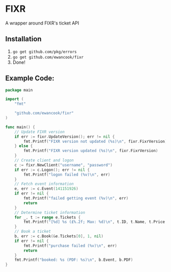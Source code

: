 ﻿# FIXR
A wrapper around FIXR's ticket API

## Installation
1. `go get github.com/pkg/errors`
2. `go get github.com/ewancook/fixr`
3. Done!

## Example Code:

```go
package main

import (
	"fmt"

	"github.com/ewancook/fixr"
)

func main() {
	// Update FIXR version
	if err := fixr.UpdateVersion(); err != nil {
		fmt.Printf("FIXR version not updated (%s)\n", fixr.FixrVersion)
	} else {
		fmt.Printf("FIXR version updated (%s)\n", fixr.FixrVersion)
	}
	// Create client and logon
	c := fixr.NewClient("username", "password")
	if err := c.Logon(); err != nil {
		fmt.Printf("logon failed (%v)\n", err)
	}
	// Fetch event information
	e, err := c.Event(141151926)
	if err != nil {
		fmt.Printf("failed getting event (%v)\n", err)
		return
	}
	// Determine ticket information
	for _, t := range e.Tickets {
		fmt.Printf("[%d] %s (£%.2f; Max: %d)\n", t.ID, t.Name, t.Price + t.BookingFee, t.Max)
	}
	// Book a ticket
	b, err := c.Book(&e.Tickets[0], 1, nil)
	if err != nil {
		fmt.Printf("purchase failed (%v)\n", err)
		return
	}
	fmt.Printf("booked: %s (PDF: %s)\n", b.Event, b.PDF)
}
```
